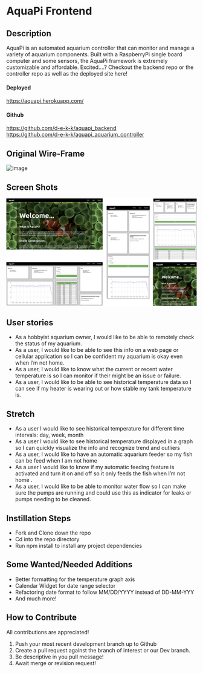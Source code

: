 # AquaPi Frontend


## Description
AquaPi is an automated aquarium controller that can monitor and manage a variety of aquarium components. Built with a RaspberryPi single board computer and some sensors, the AquaPi framework is extremely customizable and affordable. Excited….? Checkout the backend repo or the controller repo as well as the deployed site here! 
#### Deployed
https://aquapi.herokuapp.com/

#### Github
https://github.com/d-e-k-k/aquapi_backend </br>
https://github.com/d-e-k-k/aquapi_aquarium_controller

## Original Wire-Frame
![image](https://user-images.githubusercontent.com/71715721/102579049-ae314200-40c9-11eb-818a-b5e5bb377ea6.png)

## Screen Shots
![](/public/screen-shot.png) 

## User stories

- As a hobbyist aquarium owner, I would like to be able to remotely check the status of my aquarium.
- As a user, I would like to be able to see this info on a web page or cellular application so I can be confident my aquarium is okay even when I’m not home.
- As a user, I would like to  know what the current or recent water temperature is so I can monitor if their might be an issue or failure.
- As a user, I would like to be able to see historical temperature data so I can see if my heater is wearing out or how stable my tank temperature is.

## Stretch

- As a user I would like to see historical temperature for different time intervals: day, week, month
- As a user I would like to see historical temperature displayed in a graph so I can quickly visualize the info and recognize trend and outliers
- As a user, I would like to have an automatic aquarium feeder so my fish can be feed when I am not home
- As a user I would like to know if my automatic feeding feature is activated and turn it on and off so it only feeds the fish when I’m not home .
- As a user, I would like to be able to monitor water flow so I can make sure the pumps are running and could use this as indicator for leaks or pumps needing to be cleaned.

## Instillation Steps
- Fork and Clone down the repo
- Cd into the repo directory
- Run npm install to install any project dependencies 

## Some Wanted/Needed Additions 
- Better formatting for the temperature graph axis 
- Calendar Widget for date range selector
- Refactoring date format to follow MM/DD/YYYY instead of DD-MM-YYY
- And much more!

## How to Contribute 
All contributions are appreciated!
1. Push your most recent development branch up to Github
2. Create a pull request against the branch of interest or our Dev branch.
3. Be descriptive in you pull message!
4. Await merge or revision request!
